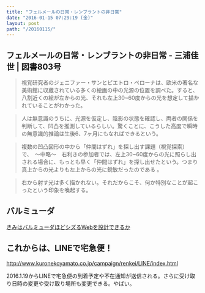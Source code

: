 ```yaml
---
title: "フェルメールの日常・レンブラントの非日常"
date: "2016-01-15 07:29:19 (金)"
layout: post
path: "/20160115/"
---
```


## フェルメールの日常・レンブラントの非日常 - 三浦佳世 | 図書803号

> 視覚研究者のジェニファー・サンとピエトロ・ペローナは、欧米の著名な美術館に収蔵されている多くの絵画の中の光源の位置を調べた。すると、八割近くの絵が左からの光、それも左上30~60度からの光を想定して描かれていることがわかった。

> 人は無意識のうちに、光源を仮定し、陰影の状態を確認し、両者の関係を判断して、凹凸を推測しているらしい。驚くことに、こうした高度で瞬時の無意識的推論は生後6、7ヶ月にもなればできるという。

> 複数の凹凸図形の中から「仲間はずれ」を探し出す課題（視覚探索）で、　〜中略〜　右利きの参加者では、左上30~60度からの光に照らし出される場合に、もっとも早く「仲間はずれ」を探し出せたという。つまり真上からの光よりも左上からの光に鋭敏だったのである
。

> 右から射す光は多く描かれない。それだからこそ、何か特別なことが起こったという印象を喚起する。


## バルミューダ

[きみはバルミューダほどシズるWebを設計できるか](http://irritantis.info/2016/01/learn-from-balmuda-the-toaster/)


## これからは、LINEで宅急便！

http://www.kuronekoyamato.co.jp/campaign/renkei/LINE/index.html

2016.1.19からLINEで宅急便の到着予定や不在通知が送信される。さらに受け取り日時の変更や受け取り場所も変更できる。やばい。
